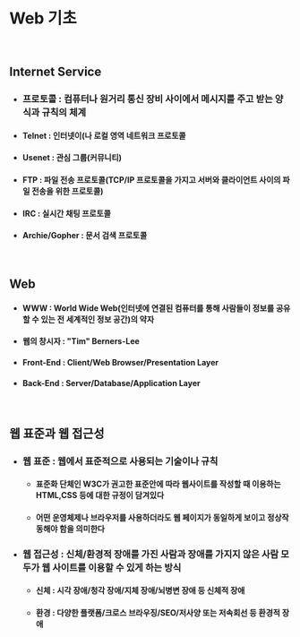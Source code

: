 # Web 기초
</br>

## Internet Service
- ### 프로토콜 : 컴퓨터나 원거리 통신 장비 사이에서 메시지를 주고 받는 양식과 규칙의 체계
- #### Telnet : 인터넷이(나 로컬 영역 네트워크 프로토콜
- #### Usenet : 관심 그룹(커뮤니티)
- #### FTP : 파일 전송 프로토콜(TCP/IP 프로토콜을 가지고 서버와 클라이언트 사이의 파일 전송을 위한 프로토콜)
- #### IRC : 실시간 채팅 프로토콜
- #### Archie/Gopher : 문서 검색 프로토콜

</br>

## Web
- #### WWW : World Wide Web(인터넷에 연결된 컴퓨터를 통해 사람들이 정보를 공유할 수 있는 전 세계적인 정보 공간)의 약자
- #### 웹의 창시자 : "Tim" Berners-Lee
- #### Front-End : Client/Web Browser/Presentation Layer
- #### Back-End : Server/Database/Application Layer

</br>

## 웹 표준과 웹 접근성
- ### 웹 표준 : 웹에서 표준적으로 사용되는 기술이나 규칙
  - #### 표준화 단체인 W3C가 권고한 표준안에 따라 웹사이트를 작성할 때 이용하는 HTML,CSS 등에 대한 규정이 담겨있다
  - #### 어떤 운영체제나 브라우저를 사용하더라도 웹 페이지가 동일하게 보이고 정상작동해야 함을 의미한다
- ### 웹 접근성 : 신체/환경적 장애를 가진 사람과 장애를 가지지 않은 사람 모두가 웹 사이트를 이용할 수 있게 하는 방식
  - #### 신체 : 시각 장애/청각 장애/지체 장애/뇌병변 장애 등 신체적 장애
  - #### 환경 : 다양한 플랫폼/크로스 브라우징/SEO/저사양 또는 저속회선 등 환경적 장애

